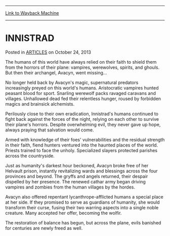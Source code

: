 
---
[Link to Wayback Machine](https://web.archive.org/web/20150205045037/http://magic.wizards.com/en/articles/archive/innistrad-2013-10-24)

[_metadata_:description]:- "The humans of this world have always relied on their faith to shield them from the horrors of their plane: vampires, werewolves, spirits, and ghouls. But then their archangel, Avacyn, went missing… No longer held back by Avacyn's magic, supernatural predators increasingly preyed on this world's humans. Aristocratic vampires hunted peasant blood for sport. Snarling werewolf packs ravaged caravans and villages. Unhallowed dead fed their relentless hunger, roused by forbidden magics and brainsick alchemists."
[_metadata_:generator]:- "Drupal 7 (http://drupal.org)"
[_metadata_:node]:- "115404"
[_metadata_:publish_date]:- "2013-10-24"
[_metadata_:source]:- "div-main-content"
[_metadata_:title]:- "INNISTRAD"
[_metadata_:wayback_capture_timestamp]:- "2015-02-05 04:50:37"
[_metadata_:wayback_raw_url]:- "https://web.archive.org/web/20150205045037id_/http://magic.wizards.com/en/articles/archive/innistrad-2013-10-24"
[_metadata_:wayback_url]:- "http://magic.wizards.com/en/articles/archive/innistrad-2013-10-24"
---


INNISTRAD
=========



 Posted in [ARTICLES](/en/articles)
 on October 24, 2013 









The humans of this world have always relied on their faith to shield them from the horrors of their plane: vampires, werewolves, spirits, and ghouls. But then their archangel, Avacyn, went missing…


No longer held back by Avacyn's magic, supernatural predators increasingly preyed on this world's humans. Aristocratic vampires hunted peasant blood for sport. Snarling werewolf packs ravaged caravans and villages. Unhallowed dead fed their relentless hunger, roused by forbidden magics and brainsick alchemists.


Perilously close to their own eradication, Innistrad's humans continued to fight back against the forces of the night, relying on each other to survive their plane's horrors. Despite overwhelming evil, they never gave up hope, always praying that salvation would come.


Armed with knowledge of their foes' vulnerabilities and the residual strength in their faith, fiend hunters ventured into the haunted places of the world. Priests trained to face the unholy. Specialized slayers protected parishes across the countryside.


Just as humanity's darkest hour beckoned, Avacyn broke free of her Helvault prison, instantly revitalizing wards and blessings across the four provinces and beyond. The gryffs and angels returned, their despair dispelled by her presence. The renewed cathar army began driving vampires and zombies from the human villages by the hordes.


Avacyn also offered repentant lycanthrope-afflicted humans a special place at her side. If they promised to serve as guardians of humanity, she would transform their curse, fusing their two warring aspects into a single noble creature. Many accepted her offer, becoming the wolfir.


The restoration of balance has begun, but across the plane, evils banished for centuries are newly freed as well.


 







